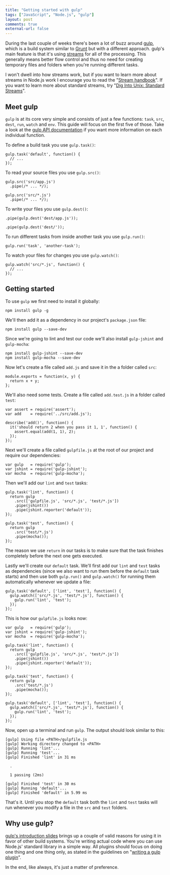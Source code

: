 ```yaml
---
title: "Getting started with gulp"
tags: ["JavaScript", "Node.js", "gulp"]
layout: post
comments: true
external-url: false
---
```


During the last couple of weeks there's been a lot of buzz around [gulp](http://gulpjs.com/), which is a build system similar to [Grunt](http://gruntjs.com/) but with a different approach. gulp's main feature is that it's using [streams](http://nodejs.org/api/stream.html) for all of the processing. This generally means better flow control and thus no need for creating temporary files and folders when you're running different tasks.

I won't dwell into how streams work, but if you want to learn more about streams in Node.js work I encourage you to read the "[Stream handbook](https://github.com/substack/stream-handbook)". If you want to learn more about standard streams, try "[Dig Into Unix: Standard Streams](http://gigaom.com/2009/07/01/dig-into-unix-standard-streams/)".

## Meet gulp

`gulp` is at its core very simple and consists of just a few functions: `task`, `src`, `dest`, `run`, `watch` and `env`. This guide will focus on the first five of those. Take a look at the [gulp API documentation](https://github.com/gulpjs/gulp/blob/master/README.md#gulp-api) if you want more information on each individual function.

To define a build task you use `gulp.task()`:

    gulp.task('default', function() {
      // ...
    });

To read your source files you use `gulp.src()`:

    gulp.src('src/app.js')
      .pipe(/* ... */);

    gulp.src('src/*.js')
      .pipe(/* ... */);

To write your files you use `gulp.dest()`:

    .pipe(gulp.dest('dest/app.js'));

    .pipe(gulp.dest('dest/'));

To run different tasks from inside another task you use `gulp.run()`:

    gulp.run('task', 'another-task');

To watch your files for changes you use `gulp.watch()`:

    gulp.watch('src/*.js', function() {
      // ...
    });

## Getting started

To use `gulp` we first need to install it globally:

    npm install gulp -g

We'll then add it as a dependency in our project's `package.json` file:

    npm install gulp --save-dev

Since we're going to lint and test our code we'll also install `gulp-jshint` and `gulp-mocha`:

    npm install gulp-jshint --save-dev
    npm install gulp-mocha --save-dev

Now let's create a file called `add.js` and save it in the a folder called `src`:

    module.exports = function(x, y) {
      return x + y;
    };

We'll also need some tests. Create a file called `add.test.js` in a folder called `test`:

    var assert = require('assert');
    var add    = require('../src/add.js');

    describe('add()', function() {
      it('should return 2 when you pass it 1, 1', function() {
        assert.equal(add(1, 1), 2);
      });
    });

Next we'll create a file called `gulpfile.js` at the root of our project and require our dependencies:

    var gulp   = require('gulp');
    var jshint = require('gulp-jshint');
    var mocha  = require('gulp-mocha');

Then we'll add our `lint` and `test` tasks:

    gulp.task('lint', function() {
      return gulp
        .src(['gulpfile.js', 'src/*.js', 'test/*.js'])
        .pipe(jshint())
        .pipe(jshint.reporter('default'));
    });

    gulp.task('test', function() {
      return gulp
        .src('test/*.js')
        .pipe(mocha());
    });

The reason we use `return` in our tasks is to make sure that the task finishes completely before the next one gets executed.

Lastly we'll create our `default` task. We'll first add our `lint` and `test` tasks as dependencies (since we also want to run them before the `default` task starts) and then use both `gulp.run()` and `gulp.watch()` for running them automatically whenever we update a file:

    gulp.task('default', ['lint', 'test'], function() {
      gulp.watch(['src/*.js', 'test/*.js'], function() {
        gulp.run('lint', 'test');
      });
    });

This is how our `gulpfile.js` looks now:

    var gulp   = require('gulp');
    var jshint = require('gulp-jshint');
    var mocha  = require('gulp-mocha');

    gulp.task('lint', function() {
      return gulp
        .src(['gulpfile.js', 'src/*.js', 'test/*.js'])
        .pipe(jshint())
        .pipe(jshint.reporter('default'));
    });

    gulp.task('test', function() {
      return gulp
        .src('test/*.js')
        .pipe(mocha());
    });

    gulp.task('default', ['lint', 'test'], function() {
      gulp.watch(['src/*.js', 'test/*.js'], function() {
        gulp.run('lint', 'test');
      });
    });

Now, open up a terminal and run `gulp`. The output should look similar to this:

    [gulp] Using file <PATH>/gulpfile.js
    [gulp] Working directory changed to <PATH>
    [gulp] Running 'lint'...
    [gulp] Running 'test'...
    [gulp] Finished 'lint' in 31 ms

      .

      1 passing (2ms)

    [gulp] Finished 'test' in 30 ms
    [gulp] Running 'default'...
    [gulp] Finished 'default' in 5.99 ms

That's it. Until you stop the `default` task both the `lint` and `test` tasks will run whenever you modify a file in the `src` and `test` folders.

## Why use gulp?

[gulp's introduction slides](http://slid.es/contra/gulp) brings up a couple of valid reasons for using it in favor of other build systems. You're writing actual code where you can use Node.js' standard library in a simple way. All plugins should focus on doing one thing and one thing only, as stated in the guidelines on "[writing a gulp plugin](https://github.com/gulpjs/gulp/wiki/Writing-a-gulp-plugin)".

In the end, like always, it's just a matter of preference.
